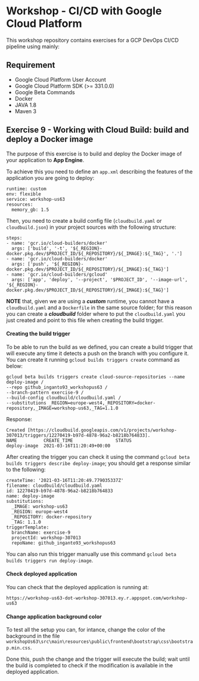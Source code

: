 
# Workshop - CI/CD with Google Cloud Platform

This workshop repository contains exercises for a GCP DevOps CI/CD pipeline using mainly:


## Requirement

*	Google Cloud Platform User Account
*	Google Cloud Platform SDK (>= 331.0.0)
*	Google Beta Commands
*	Docker
*	JAVA 1.8
*	Maven 3

## Exercise 9 - Working with Cloud Build: build and deploy a Docker image
The purpose of this exercise is to build and deploy the Docker image of your application to **App Engine**.

To achieve this you need to define an `app.xml` describing the features of the application you are going to deploy:

	runtime: custom
	env: flexible 
	service: workshop-us63
	resources:
	  memory_gb: 1.5
	  
Then, you need to create a build config file (`cloudbuild.yaml` or `cloudbuild.json`) in your project sources with the following structure:

	steps:
	- name: 'gcr.io/cloud-builders/docker'
	  args: ['build', '-t', '${_REGION}-docker.pkg.dev/$PROJECT_ID/${_REPOSITORY}/${_IMAGE}:${_TAG}', '.']
	- name: 'gcr.io/cloud-builders/docker'
	  args: ['push', '${_REGION}-docker.pkg.dev/$PROJECT_ID/${_REPOSITORY}/${_IMAGE}:${_TAG}']
	- name: 'gcr.io/cloud-builders/gcloud'
	  args: ['app', 'deploy', '--project', '$PROJECT_ID', '--image-url', '${_REGION}-docker.pkg.dev/$PROJECT_ID/${_REPOSITORY}/${_IMAGE}:${_TAG}']
	  
**NOTE** that, given we are using a _**custom**_ runtime, you cannot have a `cloudbuild.yaml` and a `Dockerfile` in the same source folder; for this reason you can create a _**cloudbuild**_ folder where to put the `cloudbuild.yaml` you just created and point to this file when creating the build trigger.

#### Creating the build trigger
To be able to run the build as we defined, you can create a build trigger that will execute any time it detects a push on the branch with you configure it. You can create it running `gcloud builds triggers create` command as below:

	gcloud beta builds triggers create cloud-source-repositories --name deploy-image /
	--repo github_inganto93_workshopus63 /
	--branch-pattern exercise-9 /
	--build-config cloudbuild/cloudbuild.yaml /
	--substitutions _REGION=europe-west4,_REPOSITORY=docker-repository,_IMAGE=workshop-us63,_TAG=1.1.0
	
Response:

	Created [https://cloudbuild.googleapis.com/v1/projects/workshop-307013/triggers/12270419-b97d-4878-96a2-b8218b764833].
	NAME          CREATE_TIME                STATUS
	deploy-image  2021-03-16T11:20:49+00:00
	
After creating the trigger you can check it using the command `gcloud beta builds triggers describe deploy-image`; you should get a response similar to the following:

	createTime: '2021-03-16T11:20:49.779035337Z'
	filename: cloudbuild/cloudbuild.yaml
	id: 12270419-b97d-4878-96a2-b8218b764833
	name: deploy-image
	substitutions:
	  _IMAGE: workshop-us63
	  _REGION: europe-west4
	  _REPOSITORY: docker-repository
	  _TAG: 1.1.0
	triggerTemplate:
	  branchName: exercise-9
	  projectId: workshop-307013
	  repoName: github_inganto93_workshopus63

You can also run this trigger manually use this command `gcloud beta builds triggers run deploy-image`.

#### Check deployed application
You can check that the deployed application is running at:

	https://workshop-us63-dot-workshop-307013.ey.r.appspot.com/workshop-us63
	
#### Change application background color
To test all the setup you can, for intance, change the color of the background in the file `workshopUs63\src\main\resources\public\frontend\bootstrap\css\bootstrap.min.css`.

Done this, push the change and the trigger will execute the build; wait until the build is completed to check if the modification is available in the deployed application.
